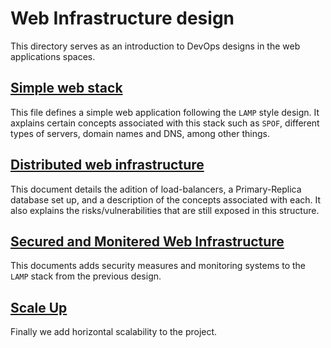 # Web Infrastructure design
This directory serves as an introduction to DevOps designs in the web applications spaces.

## [Simple web stack](/web_infrastructure_design/0-simple_web_stack.md)
This file defines a simple web application following the `LAMP` style design.  It axplains certain concepts associated with this stack such as `SPOF`, different types of servers, domain names and DNS, among other things.

## [Distributed web infrastructure](/web_infrastructure_design/1-distributed_web_infrastructure.md)
This document details the adition of load-balancers, a Primary-Replica database set up, and a description of the concepts associated with each.  It also explains the risks/vulnerabilities that are still exposed in this structure.

## [Secured and Monitered Web Infrastructure](./web_infrastructure_design/2-secured_and_monitored_web_infrastructure.md)
This documents adds security measures and monitoring systems to the `LAMP` stack from the previous design.

## [Scale Up](./web_infrastructure_design/3-scale_up.md)
Finally we add horizontal scalability to the project.
